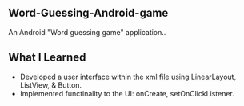 Word-Guessing-Android-game
-------------------------------
An Android "Word guessing game" application..

**What I Learned**
--------------------------------
  * Developed a user interface within the xml file using LinearLayout, ListView, & Button.
  * Implemented functinality to the UI: onCreate, setOnClickListener.
